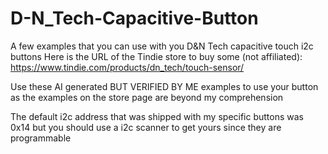# D-N_Tech-Capacitive-Button
A few examples that you can use with you D&amp;N Tech capacitive touch i2c buttons
Here is the URL of the Tindie store to buy some (not affiliated):
https://www.tindie.com/products/dn_tech/touch-sensor/

Use these AI generated BUT VERIFIED BY ME examples to use your button as the examples on the store page are beyond my comprehension

The default i2c address that was shipped with my specific buttons was 0x14 but you should use a i2c scanner to get yours since they are programmable
